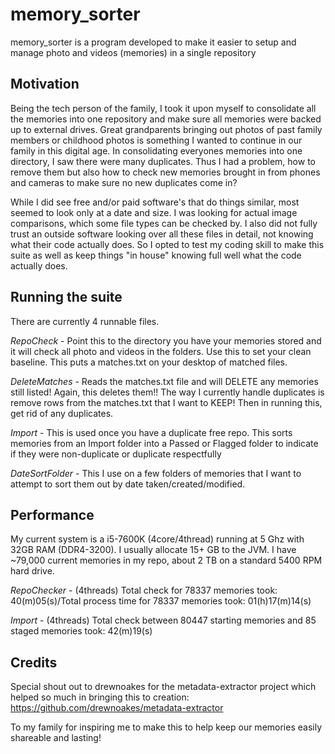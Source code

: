 # memory_sorter
memory_sorter is a program developed to make it easier to setup and manage photo and videos (memories) in a single repository

## Motivation
Being the tech person of the family, I took it upon myself to consolidate all the memories into one repository and make sure all memories were backed up to external drives. Great grandparents bringing out photos of past family members or childhood photos is something I wanted to continue in our family in this digital age. In consolidating everyones memories into one directory, I saw there were many duplicates. Thus I had a problem, how to remove them but also how to check new memories brought in from phones and cameras to make sure no new duplicates come in?

While I did see free and/or paid software's that do things similar, most seemed to look only at a date and size. I was looking for actual image comparisons, which some file types can be checked by. I also did not fully trust an outside software looking over all these files in detail, not knowing what their code actually does. So I opted to test my coding skill to make this suite as well as keep things "in house" knowing full well what the code actually does.

## Running the suite
There are currently 4 runnable files.

*RepoCheck* - Point this to the directory you have your memories stored and it will check all photo and videos in the folders. Use this to set your clean baseline. This puts a matches.txt on your desktop of matched files.

*DeleteMatches* - Reads the matches.txt file and will DELETE any memories still listed! Again, this deletes them!! The way I currently handle duplicates is remove rows from the matches.txt that I want to KEEP! Then in running this, get rid of any duplicates.

*Import* - This is used once you have a duplicate free repo. This sorts memories from an Import folder into a Passed or Flagged folder to indicate if they were non-duplicate or duplicate respectfully

*DateSortFolder* - This I use on a few folders of memories that I want to attempt to sort them out by date taken/created/modified.

## Performance
My current system is a i5-7600K (4core/4thread) running at 5 Ghz with 32GB RAM (DDR4-3200). I usually allocate 15+ GB to the JVM.
I have ~79,000 current memories in my repo, about 2 TB on a standard 5400 RPM hard drive.

*RepoChecker* - (4threads) Total check for 78337 memories took: 40(m)05(s)/Total  process time  for  78337 memories took: 01(h)17(m)14(s)

*Import* - (4threads) Total check between 80447 starting memories and 85 staged memories took: 42(m)19(s)

## Credits
Special shout out to drewnoakes for the metadata-extractor project which helped so much in bringing this to creation: https://github.com/drewnoakes/metadata-extractor

To my family for inspiring me to make this to help keep our memories easily shareable and lasting!
